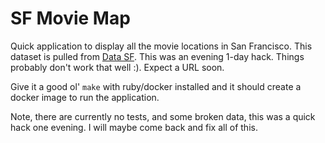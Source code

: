 # SF Movie Map

Quick application to display all the movie locations in San Francisco. This dataset is pulled from [Data SF](https://datasf.org/opendata/). This was an evening 1-day hack. Things probably don't work that well :). Expect a URL soon.

Give it a good ol' `make` with ruby/docker installed and it should create a docker image to run the application.

Note, there are currently no tests, and some broken data, this was a quick hack one evening. I will maybe come back and fix all of this.
